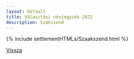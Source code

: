 ```yaml
---
layout: default
title: Választási névjegyzék 2022
description: Szákszend
---
```


{% include settlementHTMLs/Szaakszend.html %}

[Vissza](../)